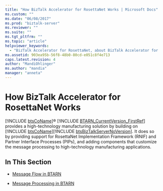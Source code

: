 ```yaml
---
title: "How BizTalk Accelerator for RosettaNet Works | Microsoft Docs"
ms.custom: ""
ms.date: "06/08/2017"
ms.prod: "biztalk-server"
ms.reviewer: ""
ms.suite: ""
ms.tgt_pltfrm: ""
ms.topic: "article"
helpviewer_keywords: 
  - "BizTalk Accelerator for RosettaNet, about BizTalk Accelerator for RosettaNet"
ms.assetid: 903ea95b-56f8-48b0-80cd-e051c8f4e713
caps.latest.revision: 4
author: "MandiOhlinger"
ms.author: "mandia"
manager: "anneta"
---
```

# How BizTalk Accelerator for RosettaNet Works
[!INCLUDE [btsCoName](../../includes/btsconame-md.md)]® [!INCLUDE [BTARN_CurrentVersion_FirstRef](../../includes/btarn-currentversion-firstref-md.md)] provides a high-technology manufacturing solution by building on [!INCLUDE [btsCoName](../../includes/btsconame-md.md)][!INCLUDE [btsBizTalkServerNoVersion](../../includes/btsbiztalkservernoversion-md.md)]. It does so by providing support for RosettaNet Implementation Framework (RNIF) and Partner Interface Processes (PIPs), and adding components that customize the message processing to high-technology manufacturing applications.  
  
## In This Section  
  
-   [Message Flow in BTARN](../../adapters-and-accelerators/accelerator-rosettanet/message-flow-in-btarn.md)  
  
-   [Message Processing in BTARN](../../adapters-and-accelerators/accelerator-rosettanet/message-processing-in-btarn.md)